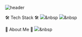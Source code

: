 ![header](https://capsule-render.vercel.app/api?type=cylinder&color=C3E2F0&height=200&section=header&text=JunPark&fontSize=60&fontColor=FFFFFF)



🛠 Tech Stack 🛠
<img src="https://img.shields.io/badge/로고이름-색상코드?style=flat&logo=로고이름&logoColor=white"/></a>&nbsp
<img src="https://img.shields.io/badge/Java-007396?style=flat&logo=Java&logoColor=white"/></a>&nbsp


🎳 About Me 🎳
<a href="링크주소"><img src="https://img.shields.io/badge/로고이름-색상코드?style=flat&logo=로고이름&logoColor=white&link=링크주소"/></a>&nbsp
















